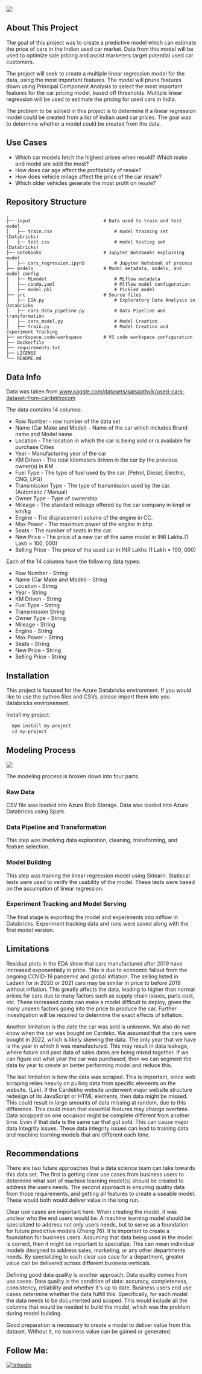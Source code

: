 
![](https://res.cloudinary.com/makotoevo/image/upload/v1657384524/Copy_of_Blue_Yellow_Modern_Creative_Entrepreneur_LinkedIn_Banner_2000_600_px_nchgma.png)



## About This Project

The goal of this project was to create a predictive model which can estimate the price of cars in the Indian used car market. Data from this model will be used to optimize sale pricing and assist marketers target potential used car customers. 

The project will seek to create a multiple linear regression model for the data, using the most important features. The model will prune features down using Principal Component Analysis to select the most important features for the car pricing model, based off thresholds. Multiple linear regression will be used to estimate the pricing for used cars in India.

The problem to be solved in this project is to determine if a linear regression model could be created from a list of Indian used car prices. The goal was to determine whether a model could be created from the data. 


## Use Cases


* Which car models fetch the highest prices when resold? Which make and model are sold the most?
* How does car age affect the profitability of resale? 
* How does vehicle milage affect the price of the car resale?  
* Which older vehicles generate the most profit on resale? 

## Repository Structure
    .
    ├── input                           # Data used to train and test model
    │   ├── train.csv                       # model training set (Databricks)
    │   ├── test.csv                        # model testing set (Databricks)
    ├── notebooks                       # Jupyter Notebooks explaining model
    │   ├── cars_regression.ipynb           # Jupyter Notebook of process 
    ├── models                          # Model metadata, models, and model config
    │   ├── MLmodel                         # MLflow metadata 
    │   ├── conda.yaml                      # Mlflow model configuration
    │   ├── model.pkl                       # Pickled model 
    ├── src                             # Source files 
    │   ├── EDA.py                          # Exploratory Data Analysis in Databricks 
    │   ├── cars_data_pipeline.py           # Data Pipeline and transformation 
    │   ├── cars_model.py                   # Model Creation
    │   ├── train.py                        # Model Creation and Experiment Tracking 
    ├── workspace.code-workspace        # VS code workspace configuration
    ├── Dockerfile
    ├── requirements.txt              
    ├── LICENSE
    └── README.md

## Data Info

Data was taken from www.kaggle.com/datasets/saisaathvik/used-cars-dataset-from-cardekhocom

The data contains 14 columns:
* Row Number - row number of the data set  
* Name (Car Make and Model) -  Name of the car which includes Brand name and Model name
* Location - The location in which the car is being sold or is available for purchase Cities
* Year - Manufacturing year of the car
* KM Driven - The total kilometers driven in the car by the previous owner(s) in KM
* Fuel Type - The type of fuel used by the car. (Petrol, Diesel, Electric, CNG, LPG)
* Transmission Type - The type of transmission used by the car. (Automatic / Manual)
* Owner Type - Type of ownership
* Mileage - The standard mileage offered by the car company in kmpl or km/kg
* Engine - The displacement volume of the engine in CC.
* Max Power - The maximum power of the engine in bhp.
* Seats - The number of seats in the car.
* New Price - The price of a new car of the same model in INR Lakhs.(1 Lakh = 100, 000)
* Selling Price - The price of the used car in INR Lakhs (1 Lakh = 100, 000)

Each of the 14 columns have the following data types: 
* Row Number - String
* Name (Car Make and Model) -  String
* Location - String
* Year - String
* KM Driven - String
* Fuel Type - String
* Transmission String
* Owner Type - String
* Mileage - String
* Engine - String
* Max Power - String
* Seats - String
* New Price - String
* Selling Price - String


## Installation

This project is focused for the Azure Databricks environment. If you would like to use the python files and CSVs, please import them into you databricks environement. 

Install my project:

```bash
  npm install my-project
  cd my-project
```

## Modeling Process

![](https://res.cloudinary.com/makotoevo/image/upload/v1658276228/cars_regerssion_flowchart_nkelpx.png)

The modeling process is broken down into four parts. 

### Raw Data
CSV file was loaded into Azure Blob Storage. Data was loaded into Azure Databricks using Spark. 

### Data Pipeline and Transformation
This step was involving data exploration, cleaning, transforming, and feature selection. 

### Model Building
This step was training the linear regression model using Sklearn. Statiscal tests were used to verify the usability of the model. These tests were based on the assumption of linear regression.

### Experiment Tracking and Model Serving
The final stage is exporting the model and experiments into mlflow in Databricks. Experiment tracking data and runs were saved along with the first model version.

## Limitations

Residual plots in the EDA show that cars manufactured after 2019 have increased exponentially in price. This is due to economic fallout from the ongoing COVID-19 pandemic and global inflation. The selling listed in Ladakh for in 2020 or 2021 cars may be similar in price to before 2019 without inflation. This greatly affects the data, leading to higher than normal prices for cars due to many factors such as supply chain issues, parts cost, etc. These increased costs can make a model difficult to deploy, given the many unseen factors going into the price to produce the car. Further investigation will be required to determine the exact effects of inflation. 

Another limitation is the date the car was sold is unknown. We also do not know when the car was bought on Cardeko. We assumed that the cars were bought in 2022, which is likely skewing the data. The only year that we have is the year in which it was manufactured. This may result in data leakage, where future and past data of sales dates are being mixed together. If we can figure out what year the car was purchased, then we can segment the data by year to create an better performing model and reduce this. 

The last limitation is how the data was scraped. This is important, since web scraping relies heavily on pulling data from specific elements on the website. (Lak). If the Cardekho website underwent major website structure redesign of its JavaScript or HTML elements, then data might be missed. This could result in large amounts of data missing at random, due to this difference. This could mean that essential features may change overtime. Data scrapped on one occasion might be complete different from another time. Even if that data is the same car that got sold. This can cause major data integrity issues. These data integrity issues can lead to training data and machine learning models that are different each time.

  

## Recommendations

There are two future approaches that a data science team can take towards this data set. The first is getting clear use cases from business users to determine what sort of machine learning model(s) should be created to address the users needs. The second approach is ensuring quality data from those requirements, and getting all features to create a useable model. These would both would deliver value in the long run. 

Clear use cases are important here. When creating the model, it was unclear who the end users would be. A machine learning model should be specialized to address not only users needs, but to serve as a foundation for future predictive models (Zheng 76). It is important to create a foundation for business users. Assuming that data being used in the model is correct, then it might be important to specialize. This can mean individual models designed to address sales, marketing, or any other departments needs. By specializing to each clear use case for a department, greater value can be delivered across different business verticals. 

Defining good data quality is another approach. Data quality comes from use cases. Data quality is the condition of data: accuracy, completeness, consistency, reliability and whether it's up to date. Business users end use cases determine whether the data fulfill this. Specifically, for each model the data needs to be documented and scoped. This would include all the columns that would be needed to build the model, which was the problem during model building. 

Good preparation is necessary to create a model to deliver value from this dataset. Without it, no business value can be gained or generated.


## Follow Me:
[![linkedin](https://img.shields.io/badge/linkedin-0A66C2?style=for-the-badge&logo=linkedin&logoColor=white)](https://www.linkedin.com/in/du-juan/)

